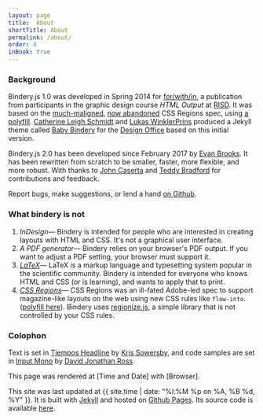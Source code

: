 ```yaml
---
layout: page
title:  About
shortTitle: About
permalink: /about/
order: 4
inBook: true
---
```


<!-- ## Notes -->

<!-- ### Print to Web to Print

Computer printers predate computer screens. Here is where a short history would go. -->

### Background

Bindery.js 1.0 was developed in Spring 2014 for [for/with/in](http://htmloutput.risd.gd),
a publication from participants in the graphic design course *HTML Output* at [RISD](http://risd.edu). It was based on the [much-maligned](https://alistapart.com/blog/post/css-regions-considered-harmful), [now abandoned](https://arstechnica.com/information-technology/2014/01/google-plans-to-dump-adobe-css-tech-to-make-blink-fast-not-rich) CSS Regions spec, using [a polyfill](https://github.com/FremyCompany/css-regions-polyfill). [Catherine Leigh Schmidt](http://cath.land) and [Lukas WinklerPrins](http://ltwp.net) produced a Jekyll theme called [Baby Bindery](https://github.com/thedesignoffice/babybindery) for the [Design Office](http://thedesignoffice.org/) based on this initial version.

Bindery.js 2.0 has been developed since February 2017 by [Evan Brooks](https://evanbrooks.info). It has been rewritten from scratch to be smaller, faster, more flexible, and more robust.  With thanks to [John Caserta](http://johncaserta.com/) and [Teddy Bradford](https://teddybradford.com/) for contributions and feedback.

Report bugs, make suggestions, or lend a hand
  <a href="https://github.com/evnbr/bindery">on Github</a>.

### What bindery is not

1. *InDesign*— Bindery is intended for people who are interested in creating layouts
with HTML and CSS. It's not a graphical user interface.
2. *A PDF generator*— Bindery relies on your browser's PDF output. If you want to adjust a PDF setting, your browser must support it.
3. *[LaTeX](https://www.latex-project.org)*— LaTeX is a markup language and typesetting system popular in the scientific community. Bindery is intended for everyone who knows HTML and CSS (or is learning), and wants to apply that to print.
4. *[CSS Regions](https://www.w3.org/TR/css-regions-1)*— CSS Regions was an ill-fated Adobe-led spec to support magazine-like layouts on the web using new CSS rules like `flow-into`. ([polyfill here](https://github.com/FremyCompany/css-regions-polyfill)). Bindery uses [regionize.js](https://github.com/evnbr/regionize), a simple library that is not controlled by your CSS rules.

<div class="colophon-wrap" markdown="1">

### Colophon
Text is set in [Tiempos Headline](https://klim.co.nz/retail-fonts/tiempos-headline) by [Kris Sowersby](https://klim.co.nz), and
code samples are set in [Input Mono](http://input.fontbureau.com) by [David Jonathan Ross](https://djr.com).

This page was rendered at <span id='now'>[Time and Date]</span> with <span id='browser'>[Browser]</span>.
<span id='displayInfo'></span>

This site was last updated at {{ site.time  | date: "%l:%M %p on %A, %B %d, %Y" }}. It is built with [Jekyll](https://jekyllrb.com) and
hosted on [Github Pages](https://pages.github.com). Its source code is available [here](https://github.com/evnbr/bindery/tree/master/docs).

</div>

<script type='text/javascript' src='/bindery/js/moment.min.js'></script>
<script type='text/javascript' src='/bindery/js/platform.js'></script>
<script type='text/javascript' src='/bindery/js/colophon.js'></script>
